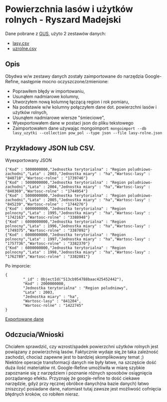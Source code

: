 # Powierzchnia lasów i użytków rolnych - Ryszard Madejski

Dane pobrane z [GUS](http://www.stat.gov.pl/bdl/app/strona.html?p_name=indeks), użyto 2 zestawów danych:
* [lasy.csv](http://sigma.ug.edu.pl/~rmadejski/lasy.csv)
* [uzrolne.csv](http://sigma.ug.edu.pl/~rmadejski/uzrolne.csv)

## Opis
Obydwa w/w zestawy danych zostały zaimportowane do narzędzia Google-Refine, następnie mocno oczyszczone/zmienione:
* Poprawiłem błędy w importowaniu,
* Usunąłem nadmiarowe kolumny, 
* Utworzyłem nową kolumnę łączącą region i rok pomiaru,
* Na podstawie w/w kolumny połączyłem dane dot. powierzchni lasów i użytków rolnych,
* Usunąłem nadmiarowe wiersze "śmieciowe",
* Wyexportowałem dane w postaci json do pliku tekstowego
* Zaimportowałem dane używając mongoimport: `mongoimport --db lasy_uzytki --collection pow_pol --type json --file lasy-rolne.json`

## Przykładowy JSON lub CSV.
Wyexportowany JSON
```
{"Kod" : 5000000000,"Jednostka terytorialna" : "Region poludniowo-zachodni","Lata" : 2003,"Jednostka miary" : "ha","Wartosc-lasy" : "840710","Wartosc-rolne" : "1739746"}
{"Kod" : 5000000000,"Jednostka terytorialna" : "Region poludniowo-zachodni","Lata" : 2004,"Jednostka miary" : "ha","Wartosc-lasy" : "840369","Wartosc-rolne" : "1744954"}
{"Kod" : 5000000000,"Jednostka terytorialna" : "Region poludniowo-zachodni","Lata" : 2005,"Jednostka miary" : "ha","Wartosc-lasy" : "845239","Wartosc-rolne" : "1744276"}
{"Kod" : 6000000000,"Jednostka terytorialna" : "Region polnocny","Lata" : 1995,"Jednostka miary" : "ha","Wartosc-lasy" : "1742163","Wartosc-rolne" : "3388948"}
{"Kod" : 6000000000,"Jednostka terytorialna" : "Region polnocny","Lata" : 1996,"Jednostka miary" : "ha","Wartosc-lasy" : "1749375","Wartosc-rolne" : "3387092"}
{"Kod" : 6000000000,"Jednostka terytorialna" : "Region polnocny","Lata" : 1997,"Jednostka miary" : "ha","Wartosc-lasy" : "1757736","Wartosc-rolne" : "3382370"}
{"Kod" : 6000000000,"Jednostka terytorialna" : "Region polnocny","Lata" : 1998,"Jednostka miary" : "ha","Wartosc-lasy" : "1762789","Wartosc-rolne" : "3382081"}
```
Po imporcie:
```
{
        "_id" : ObjectId("513cb954788baac425452442"),
        "Kod" : 2000000000,
        "Jednostka terytorialna" : "Region poludniowy",
        "Lata" : 2003,
        "Jednostka miary" : "ha",
        "Wartosc-lasy" : "841204",
        "Wartosc-rolne" : "1422745"
}
```

[Exportowane dane](/data/json/dane_xjedam.json)

## Odczucia/Wnioski
Chciałem sprawdzić, czy wzrost/spadek powierzchni użytków rolnych jest powiązany z powierzchnią lasów. Faktycznie wydaje się,że taka zależność zachodzi, chociaż zapewne jest to bardziej skomplikowany temat ;)
Niektóre operacje transformacji danych nie były łatwe, na szczęście dość duża ilość materiałów nt. Google-Refine umożliwiła w miarę szybkie zapoznanie się z narzędziem i poznanie różnych sposobów osiągnięcia porządanego efektu. Przyznaję że google-refine to dość ciekawe narzędzie, gdyż przy ręcznej obróbce danych(na bazie danych) łatwo zniszczyć posiadane dane, natomiast tutaj zawsze jest możliwość cofnięcia błędnych kroków, co robiłem nieraz.
